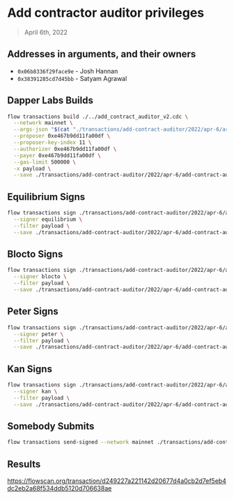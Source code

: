 # Add contractor auditor privileges

> April 6th, 2022

## Addresses in arguments, and their owners

- `0x06b8336f29face9e` - Josh Hannan
- `0x38391285cd7d45bb` - Satyam Agrawal

## Dapper Labs Builds

```sh
flow transactions build ./../add_contract_auditor_v2.cdc \
  --network mainnet \
  --args-json "$(cat "./transactions/add-contract-auditor/2022/apr-6/arguments.json")" \
  --proposer 0xe467b9dd11fa00df \
  --proposer-key-index 11 \
  --authorizer 0xe467b9dd11fa00df \
  --payer 0xe467b9dd11fa00df \
  --gas-limit 500000 \
  -x payload \
  --save ./transactions/add-contract-auditor/2022/apr-6/add-contract-auditor-apr-6-unsigned.rlp
```

## Equilibrium Signs

```sh
flow transactions sign ./transactions/add-contract-auditor/2022/apr-6/add-contract-auditor-apr-6-unsigned.rlp \
  --signer equilibrium \
  --filter payload \
  --save ./transactions/add-contract-auditor/2022/apr-6/add-contract-auditor-apr-6-sig-1.rlp
```

## Blocto Signs

```sh
flow transactions sign ./transactions/add-contract-auditor/2022/apr-6/add-contract-auditor-apr-6-sig-1.rlp \
  --signer blocto \
  --filter payload \
  --save ./transactions/add-contract-auditor/2022/apr-6/add-contract-auditor-apr-6-sig-2.rlp
```

## Peter Signs

```sh
flow transactions sign ./transactions/add-contract-auditor/2022/apr-6/add-contract-auditor-apr-6-sig-2.rlp \
  --signer peter \
  --filter payload \
  --save ./transactions/add-contract-auditor/2022/apr-6/add-contract-auditor-apr-6-sig-3.rlp
```

## Kan Signs

```sh
flow transactions sign ./transactions/add-contract-auditor/2022/apr-6/add-contract-auditor-apr-6-sig-3.rlp \
  --signer kan \
  --filter payload \
  --save ./transactions/add-contract-auditor/2022/apr-6/add-contract-auditor-apr-6-sig-complete.rlp
```


## Somebody Submits

```sh
flow transactions send-signed --network mainnet ./transactions/add-contract-auditor/2022/apr-6/add-contract-auditor-apr-6-sig-complete.rlp
```

## Results

https://flowscan.org/transaction/d249227a221142d20677d4a0cb2d7ef5eb4dc2eb2a68f534ddb5120d706638ae
